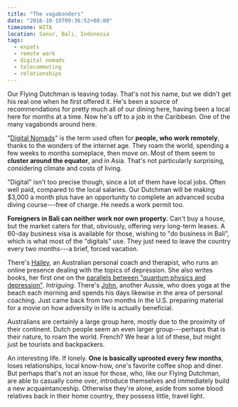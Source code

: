 ```yaml
---
title: "The vagabonders"
date: "2016-10-19T09:36:52+08:00"
timezone: WITA
location: Sanur, Bali, Indonesia
tags:
  - expats
  - remote work
  - digital nomads
  - telecommuting
  - relationships
---
```


Our Flying Dutchman is leaving today. That's not his name, but we didn't get his real one when he first offered it. He's been a source of recommendations for pretty much all of our dining here, having been a local here for months at a time. Now he's off to a job in the Caribbean. One of the many vagabonds around here.

<!--more-->

"[Digital Nomads](https://en.wikipedia.org/wiki/Digital_nomad)" is the term used often for __people, who work remotely__, thanks to the wonders of the internet age. They roam the world, spending a few weeks to months someplace, then move on. Most of them seem to __cluster around the equator__, and in Asia. That's not particularly surprising, considering climate and costs of living.

"Digital" isn't too precise though, since a lot of them have local jobs. Often well paid, compared to the local salaries. Our Dutchman will be making $3,000 a month plus have an opportunity to complete an advanced scuba diving course---free of charge. He needs a work permit too.

__Foreigners in Bali can neither work nor own property.__ Can't buy a house, but the market caters for that, obviously, offering _very_ long-term leases. A 60-day business visa is available for those, wishing to "do business in Bali", which is what most of the "digitals" use. They just need to leave the country every two months---a brief, forced vacation.

There's [Hailey](https://www.facebook.com/hagzie1), an Australian personal coach and therapist, who runs an online presence dealing with the topics of depression. She also writes books, her first one on the [parallels between "quantum physics and depression"](http://isyourforkintune.com/). _Intriguing_. There's [John](https://www.facebook.com/john.ajourneytoriches), another Aussie, who does yoga at the beach each morning and spends his days likewise in the area of personal coaching. Just came back from two months in the U.S. preparing material for a movie on how adversity in life is actually beneficial.

Australians are certainly a large group here, mostly due to the proximity of their continent. Dutch people seem an even larger group---perhaps that is their nature, to roam the world. French? We hear a lot of these, but might just be tourists and backpackers.

An interesting life. If lonely. __One is basically uprooted every few months__, loses relationships, local know-how, one's favorite coffee shop and diner. But perhaps that's not an issue for those, who, like our Flying Dutchman, are able to casually come over, introduce themselves and immediately build a new acquaintanceship. Otherwise they're alone, aside from some blood relatives back in their home country, they possess little, travel light.
